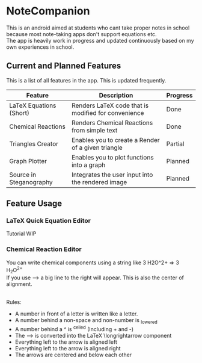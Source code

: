 <h1>NoteCompanion</h1>
This is an android aimed at students who cant take proper notes in school because most note-taking apps don't support equations etc.<br>
The app is heavily work in progress and updated continuously based on my own experiences in school.

<h2>Current and Planned Features</h4>
This is a list of all features in the app. This is updated frequently. <br>

| Feature                 | Description                                         | Progress |
|-------------------------|-----------------------------------------------------|----------|
| LaTeX Equations (Short) | Renders LaTeX code that is modified for convenience | Done     |
| Chemical Reactions      | Renders Chemical Reactions from simple text         | Done     |
| Triangles Creator       | Enables you to create a Render of a given triangle  | Partial  |
| Graph Plotter           | Enables you to plot functions into a graph          | Planned  |
| Source in Steganography | Integrates the user input into the rendered image   | Planned  |


<h2>Feature Usage</h2>
<h3>LaTeX Quick Equation Editor</h3>
Tutorial WIP

<h3>Chemical Reaction Editor</h3>
You can write chemical components using a string like 3 H2O^2+ => 3 H<sub>2</sub>O<sup>2+</sup><br>
If you use --> a big line to the right will appear. This is also the center of alignment.<br><br>

Rules:
- A number in front of a letter is written like a letter.
- A number behind a non-space and non-number is <sub>lowered</sub>
- A number behind a ^ is <sup>ceiled</sup> (Including + and -)
- The --> is converted into the LaTeX \longrightarrow component
- Everything left to the arrow is aligned left
- Everything left to the arrow is aligned right
- The arrows are centered and below each other


